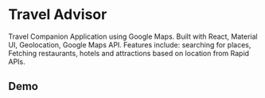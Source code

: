 # Travel Advisor

Travel Companion Application using Google Maps. Built with React, Material UI, Geolocation, Google Maps API. Features include: searching for places, Fetching restaurants, hotels and attractions based on location from Rapid APIs.

## Demo
